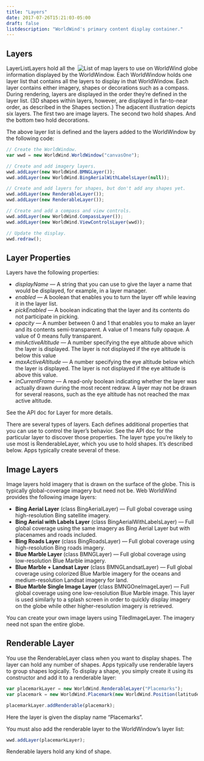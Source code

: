```yaml
---
title: "Layers"
date: 2017-07-26T15:21:03-05:00
draft: false
listdescription: "WorldWind's primary content display container."
---
```


## Layers

<img src="/img/web/layerlist.jpg" class="img-responsive" alt="List of map layers to use on WorldWind globe" align="right">LayerListLayers hold all the information displayed by the WorldWindow. Each WorldWindow holds one layer list that contains all the layers to display in that WorldWindow. Each layer contains either imagery, shapes or decorations such as a compass. During rendering, layers are displayed in the order they’re defined in the layer list. (3D shapes within layers, however, are displayed in far-to-near order, as described in the Shapes section.) The adjacent illustration depicts six layers. The first two are image layers. The second two hold shapes. And the bottom two hold decorations.

The above layer list is defined and the layers added to the WorldWindow by the following code:

```javascript
// Create the WorldWindow.
var wwd = new WorldWind.WorldWindow("canvasOne");

// Create and add imagery layers.
wwd.addLayer(new WorldWind.BMNGLayer());
wwd.addLayer(new WorldWind.BingAerialWithLabelsLayer(null));

// Create and add layers for shapes, but don't add any shapes yet.
wwd.addLayer(new RenderableLayer());
wwd.addLayer(new RenderableLayer());

// Create and add a compass and view controls.
wwd.addLayer(new WorldWind.CompassLayer());
wwd.addLayer(new WorldWind.ViewControlsLayer(wwd));

// Update the display.
wwd.redraw();
```

## Layer Properties

Layers have the following properties:

- *displayName* — A string that you can use to give the layer a name that would be displayed, for example, in a layer manager.
- *enabled* — A boolean that enables you to turn the layer off while leaving it in the layer list.
- *pickEnabled* — A boolean indicating that the layer and its contents do not participate in picking.
- *opacity* — A number between 0 and 1 that enables you to make an layer and its contents semi-transparent. A value of 1 means fully opaque. A value of 0 means fully transparent.
- *minActiveAltitude* — A number specifying the eye altitude above which the layer is displayed. The layer is not displayed if the eye altitude is below this value
- *maxActiveAltitude* — A number specifying the eye altitude below which the layer is displayed. The layer is not displayed if the eye altitude is above this value.
- *inCurrentFrame* — A read-only boolean indicating whether the layer was actually drawn during the most recent redraw. A layer may not be drawn for several reasons, such as the eye altitude has not reached the max active altitude.

See the API doc for Layer for more details.

There are several types of layers. Each defines additional properties that you can use to control the layer’s behavior. See the API doc for the particular layer to discover those properties. The layer type you’re likely to use most is RenderableLayer, which you use to hold shapes. It’s described below. Apps typically create several of these.

## Image Layers

Image layers hold imagery that is drawn on the surface of the globe. This is typically global-coverage imagery but need not be. Web WorldWind provides the following image layers:

- **Bing Aerial Layer** (class BingAerialLayer) — Full global coverage using high-resolution Bing satellite imagery.
- **Bing Aerial with Labels Layer** (class BingAerialWithLabelsLayer) — Full global coverage using the same imagery as Bing Aerial Layer but with placenames and roads included.
- **Bing Roads Layer** (class BingRoadsLayer) — Full global coverage using high-resolution Bing roads imagery.
- **Blue Marble Layer** (class BMNGLayer) — Full global coverage using low-resolution Blue Marble imagery.
- **Blue Marble + Landsat Layer** (class BMNGLandsatLayer) — Full global coverage using colorized Blue Marble imagery for the oceans and medium-resolution Landsat imagery for land.
- **Blue Marble Single Image Layer** (class BMNGOneImageLayer) — Full global coverage using one low-resolution Blue Marble image. This layer is used similarly to a splash screen in order to quickly display imagery on the globe while other higher-resolution imagery is retrieved.

You can create your own image layers using TiledImageLayer. The imagery need not span the entire globe.

## Renderable Layer

You use the RenderableLayer class when you want to display shapes. The layer can hold any number of shapes. Apps typically use renderable layers to group shapes logically. To display a shape, you simply create it using its constructor and add it to a renderable layer:

```javascript
var placemarkLayer = new WorldWind.RenderableLayer("Placemarks");
var placemark = new WorldWind.Placemark(new WorldWind.Position(latitude, longitude, altitude));

placemarkLayer.addRenderable(placemark);
```

Here the layer is given the display name “Placemarks”.

You must also add the renderable layer to the WorldWindow’s layer list:

```javascript
wwd.addLayer(placemarkLayer);
```

Renderable layers hold any kind of shape.